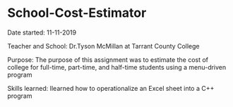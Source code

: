 # School-Cost-Estimator
Date started: 11-11-2019

Teacher and School: Dr.Tyson McMillan at Tarrant County College

Purpose: The purpose of this assignment was to estimate the cost of college for full-time, part-time, and half-time students using a menu-driven program

Skills learned: Ilearned how to operationalize an Excel sheet into a C++ program
